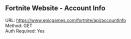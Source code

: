 ## Fortnite Website - Account Info

URL: https://www.epicgames.com/fortnite/api/accountInfo \
Method: GET \
Auth Required: Yes